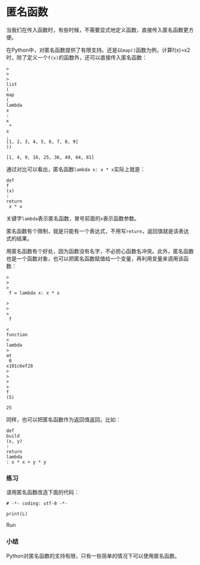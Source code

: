 # 匿名函数

当我们在传入函数时，有些时候，不需要显式地定义函数，直接传入匿名函数更方便。

在Python中，对匿名函数提供了有限支持。还是以`map()`函数为例，计算f\(x\)=x2时，除了定义一个`f(x)`的函数外，还可以直接传入匿名函数：

```
>
>
>
list
(
map
(
lambda
x
: 
x
 * 
x
, 
[1, 2, 3, 4, 5, 6, 7, 8, 9]
))

[1, 4, 9, 16, 25, 36, 49, 64, 81]
```

通过对比可以看出，匿名函数`lambda x: x * x`实际上就是：

```
def
f
(x)
:
return
 x * x

```

关键字`lambda`表示匿名函数，冒号前面的`x`表示函数参数。

匿名函数有个限制，就是只能有一个表达式，不用写`return`，返回值就是该表达式的结果。

用匿名函数有个好处，因为函数没有名字，不必担心函数名冲突。此外，匿名函数也是一个函数对象，也可以把匿名函数赋值给一个变量，再利用变量来调用该函数：

```
>
>
>
 f = lambda x: x * x

>
>
>
 f

<
function
<
lambda
>
at
 0
x101c6ef28
>
>
>
>
f
(5)

25

```

同样，也可以把匿名函数作为返回值返回，比如：

```
def
build
(x, y)
:
return
lambda
: x * x + y * y

```

### 练习

请用匿名函数改造下面的代码：

```
# -*- coding: utf-8 -*-

```

```
print(L)

```

Run

### 小结

Python对匿名函数的支持有限，只有一些简单的情况下可以使用匿名函数。

